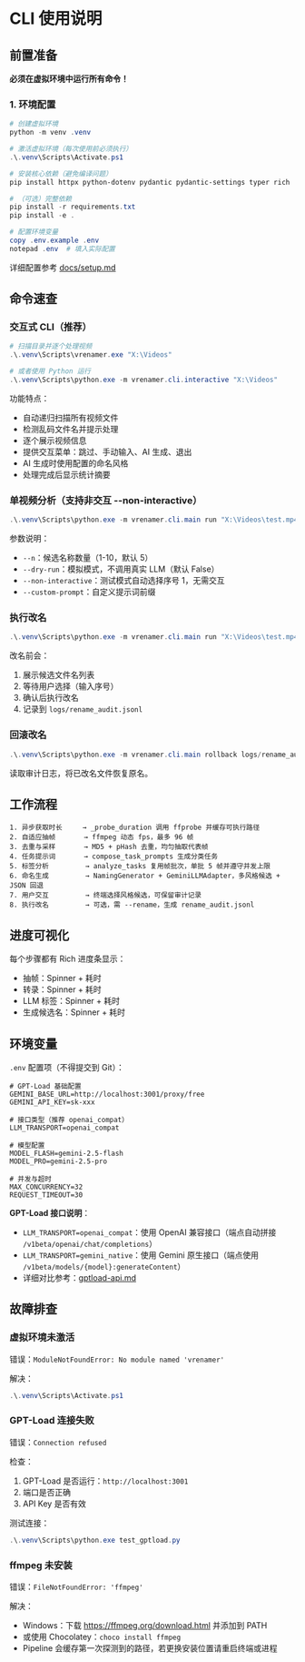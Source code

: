 # CLI 使用说明

## 前置准备

**必须在虚拟环境中运行所有命令！**

### 1. 环境配置
```powershell
# 创建虚拟环境
python -m venv .venv

# 激活虚拟环境（每次使用前必须执行）
.\.venv\Scripts\Activate.ps1

# 安装核心依赖（避免编译问题）
pip install httpx python-dotenv pydantic pydantic-settings typer rich

# （可选）完整依赖
pip install -r requirements.txt
pip install -e .

# 配置环境变量
copy .env.example .env
notepad .env  # 填入实际配置
```

详细配置参考 [docs/setup.md](./setup.md)

## 命令速查

### 交互式 CLI（推荐）
```powershell
# 扫描目录并逐个处理视频
.\.venv\Scripts\vrenamer.exe "X:\Videos"

# 或者使用 Python 运行
.\.venv\Scripts\python.exe -m vrenamer.cli.interactive "X:\Videos"
```

功能特点：
- 自动递归扫描所有视频文件
- 检测乱码文件名并提示处理
- 逐个展示视频信息
- 提供交互菜单：跳过、手动输入、AI 生成、退出
- AI 生成时使用配置的命名风格
- 处理完成后显示统计摘要

### 单视频分析（支持非交互 --non-interactive）
```powershell
.\.venv\Scripts\python.exe -m vrenamer.cli.main run "X:\Videos\test.mp4" --n 5
```

参数说明：
- `--n`：候选名称数量（1-10，默认 5）
- `--dry-run`：模拟模式，不调用真实 LLM（默认 False）
- `--non-interactive`：测试模式自动选择序号 1，无需交互
- `--custom-prompt`：自定义提示词前缀

### 执行改名
```powershell
.\.venv\Scripts\python.exe -m vrenamer.cli.main run "X:\Videos\test.mp4" --rename
```

改名前会：
1. 展示候选文件名列表
2. 等待用户选择（输入序号）
3. 确认后执行改名
4. 记录到 `logs/rename_audit.jsonl`

### 回滚改名
```powershell
.\.venv\Scripts\python.exe -m vrenamer.cli.main rollback logs/rename_audit.jsonl
```

读取审计日志，将已改名文件恢复原名。

## 工作流程

```
1. 异步获取时长     → _probe_duration 调用 ffprobe 并缓存可执行路径
2. 自适应抽帧       → ffmpeg 动态 fps，最多 96 帧
3. 去重与采样       → MD5 + pHash 去重，均匀抽取代表帧
4. 任务提示词       → compose_task_prompts 生成分类任务
5. 标签分析         → analyze_tasks 复用帧批次，单批 5 帧并遵守并发上限
6. 命名生成         → NamingGenerator + GeminiLLMAdapter，多风格候选 + JSON 回退
7. 用户交互         → 终端选择风格候选，可保留审计记录
8. 执行改名         → 可选，需 --rename，生成 rename_audit.jsonl
```

## 进度可视化

每个步骤都有 Rich 进度条显示：
- 抽帧：Spinner + 耗时
- 转录：Spinner + 耗时
- LLM 标签：Spinner + 耗时
- 生成候选名：Spinner + 耗时

## 环境变量

`.env` 配置项（不得提交到 Git）：
```env
# GPT-Load 基础配置
GEMINI_BASE_URL=http://localhost:3001/proxy/free
GEMINI_API_KEY=sk-xxx

# 接口类型（推荐 openai_compat）
LLM_TRANSPORT=openai_compat

# 模型配置
MODEL_FLASH=gemini-2.5-flash
MODEL_PRO=gemini-2.5-pro

# 并发与超时
MAX_CONCURRENCY=32
REQUEST_TIMEOUT=30
```

**GPT-Load 接口说明**：
- `LLM_TRANSPORT=openai_compat`：使用 OpenAI 兼容接口（端点自动拼接 `/v1beta/openai/chat/completions`）
- `LLM_TRANSPORT=gemini_native`：使用 Gemini 原生接口（端点使用 `/v1beta/models/{model}:generateContent`）
- 详细对比参考：[gptload-api.md](./gptload-api.md)

## 故障排查

### 虚拟环境未激活
错误：`ModuleNotFoundError: No module named 'vrenamer'`

解决：
```powershell
.\.venv\Scripts\Activate.ps1
```

### GPT-Load 连接失败
错误：`Connection refused`

检查：
1. GPT-Load 是否运行：`http://localhost:3001`
2. 端口是否正确
3. API Key 是否有效

测试连接：
```powershell
.\.venv\Scripts\python.exe test_gptload.py
```

### ffmpeg 未安装
错误：`FileNotFoundError: 'ffmpeg'`

解决：
- Windows：下载 https://ffmpeg.org/download.html 并添加到 PATH
- 或使用 Chocolatey：`choco install ffmpeg`
- Pipeline 会缓存第一次探测到的路径，若更换安装位置请重启终端或进程
